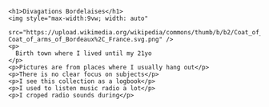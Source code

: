     <h1>Divagations Bordelaises</h1>
    <img style="max-width:9vw; width: auto"
      src="https://upload.wikimedia.org/wikipedia/commons/thumb/b/b2/Coat_of_arms_of_Bordeaux%2C_France.svg/1920px-Coat_of_arms_of_Bordeaux%2C_France.svg.png" />
    <p>
      Birth town where I lived until my 21yo
    </p>
    <p>Pictures are from places where I usually hang out</p>
    <p>There is no clear focus on subjects</p>
    <p>I see this collection as a logbook</p>
    <p>I used to listen music radio a lot</p>
    <p>I croped radio sounds during</p>